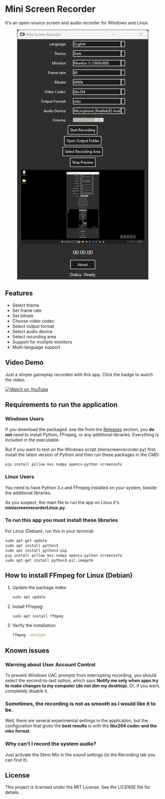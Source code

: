 # Mini Screen Recorder

It's an open-source screen and audio recorder for Windows and Linux.

<p align="center">
  <img src="./Capture.png">
</p>

## Features

- Select theme
- Set frame rate
- Set bitrate
- Choose video codec
- Select output format
- Select audio device
- Select recording area
- Support for multiple monitors
- Multi-language support

## Video Demo

Just a simple gameplay recorded with this app. Click the badge to watch the video:

[![Watch on YouTube](https://img.shields.io/badge/YouTube-Watch%20Video-red?style=for-the-badge&logo=youtube)](https://youtu.be/7Ji-maVmPac)

## Requirements to run the application

### Windows Users

If you download the packaged .exe file from the [Releases](https://github.com/Lextrack/MiniScreenRecorder/releases) section, you **do not** need to install Python, FFmpeg, or any additional libraries. Everything is included in the executable.

But if you want to test on the Windows script (miniscreenrecorder.py) first install the latest version of Python and then run these packages in the CMD:

    pip install pillow mss numpy opencv-python screeninfo

### Linux Users

You need to have Python 3.x and FFmpeg installed on your system, beside the additional libraries. 

As you suspect, the main file to run the app on Linux it's **miniscreenrecorderLinux.py**.

### To run this app you must install these libraries

For Linux (Debian), run this in your terminal:

    sudo apt-get update
    sudo apt install python3
    sudo apt install python3-pip
    pip install pillow mss numpy opencv-python screeninfo
    sudo apt-get install python3-pil.imagetk

## How to install FFmpeg for Linux (Debian)

  1. Update the package index:
      ```bash
      sudo apt update
      ```
  2. Install FFmpeg:
      ```bash
      sudo apt install ffmpeg
      ```
  3. Verify the installation:
      ```bash
      ffmpeg -version
      ```

## Known issues

### Warning about User Account Control

To prevent Windows UAC prompts from interrupting recording, you should select the second-to-last option, which says **Notify me only when apps try to make changes to my computer (do not dim my desktop)**. Or, if you want, completely disable it.

### Sometimes, the recording is not as smooth as I would like it to be.

Well, there are several experimental settings in the application, but the configuration that gives the **best results** is with the **libx264 codec and the mkv format**.

### Why can't I record the system audio?

Just activate the Stero Mix in the sound settings (in the Recording tab you can find it).

## License

This project is licensed under the MIT License. See the LICENSE file for details.
